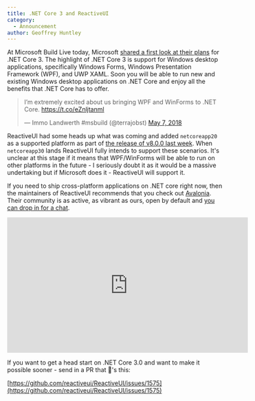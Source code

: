 ```yaml
---
title: .NET Core 3 and ReactiveUI
category: 
  - Announcement
author: Geoffrey Huntley
---
```


At Microsoft Build Live today, Microsoft [shared a first look at their plans](
https://blogs.msdn.microsoft.com/dotnet/2018/05/07/net-core-3-and-support-for-windows-desktop-applications/
) for .NET Core 3. The highlight of .NET Core 3 is support for Windows desktop applications, specifically Windows Forms, Windows Presentation Framework (WPF), and UWP XAML. Soon you will be able to run new and existing Windows desktop applications on .NET Core and enjoy all the benefits that .NET Core has to offer.

<blockquote class="twitter-tweet" data-lang="en"><p lang="en" dir="ltr">I’m extremely excited about us bringing WPF and WinForms to .NET Core. <a href="https://t.co/eZnljtanml">https://t.co/eZnljtanml</a></p>&mdash; Immo Landwerth #msbuild (@terrajobst) <a href="https://twitter.com/terrajobst/status/993601917795221504?ref_src=twsrc%5Etfw">May 7, 2018</a></blockquote>
<script async src="https://platform.twitter.com/widgets.js" charset="utf-8"></script>

ReactiveUI had some heads up what was coming and added `netcoreapp20` as a supported platform as part of [the release of v8.0.0 last week](https://reactiveui.net/blog/2018/05/reactiveui-v8.0.0-released). When `netcoreapp30` lands ReactiveUI fully intends to support these scenarios. It's unclear at this stage if it means that WPF/WinForms will be able to run on other platforms in the future - I seriously doubt it as it would be a massive undertaking but if Microsoft does it - ReactiveUI will support it. 

If you need to ship cross-platform applications on .NET core right now, then the maintainers of ReactiveUI recommends that you check out [Avalonia](https://github.com/AvaloniaUI/Avalonia). Their community is as active, as vibrant as ours, open by default and [you can drop in for a chat](https://gitter.im/AvaloniaUI/Avalonia).

<iframe width="560" height="315" src="https://www.youtube.com/embed/wHcB3sGLVYg" title="YouTube video player" frameborder="0" allow="accelerometer; autoplay; clipboard-write; encrypted-media; gyroscope; picture-in-picture" allowfullscreen></iframe>

If you want to get a head start on .NET Core 3.0 and want to make it possible sooner - send in a PR that 🚢's this:

[https://github.com/reactiveui/ReactiveUI/issues/1575](https://github.com/reactiveui/ReactiveUI/issues/1575)
